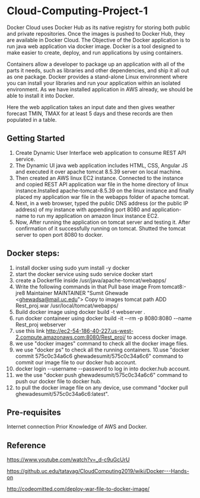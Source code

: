 # Cloud-Computing-Project-1
Docker Cloud uses Docker Hub as its native registry for storing both public and private repositories. 
Once the images is pushed to Docker Hub, they are available in Docker Cloud.
The Objective of the Docker application is to run  java web application via docker image. Docker is a tool designed to make easier to create, deploy, and run applications by using containers.

Containers allow a developer to package up an application with all of the parts it needs, such as libraries and other dependencies, and ship it all out as one package.
Docker provides a stand-alone Linux environment where you can install your libraries and run your application within an isolated environment. As we have installed application in AWS already, we should be able to install it into Docker.

Here the web application takes an input date and then gives weather forecast TMIN, TMAX for at least 5 days and these records are then populated in a table.

## Getting Started
1. Create Dynamic User Interface web application to consume REST API service. 
2. The Dynamic UI java web application includes HTML, CSS, Angular JS and executed it over apache tomcat 8.5.39 server on local machine.
3. Then created an AWS linux EC2 instance. Connected to the instance and copied REST API application war file in the home directory of linux instance.Installed apache-tomcat-8.5.39 on the linux instance and finally placed my application war file in the webapps folder of apache tomcat.
4. Next, in a web browser, typed the public DNS address (or the public IP address) of my instance with appending port 8080 and application-name to run my application on amazon linux instance EC2.
5. Now, After running the application on tomcat server and testing it. After confirmation of it successfully running on tomcat. Shutted the tomcat server to open port 8080 to docker.

## Docker steps:
1. install docker using sudo yum install -y docker
2. start the docker service using sudo service docker start
3. create a Dockerfile inside /usr/java/apache-tomcat/webapps/
4. Write the following commands in that Pull base image From tomcat8:-jre8 Maintainer MAINTAINER "Sumit Ghewade <ghewadsa@mail.uc.edu"> Copy to images tomcat path ADD Rest_proj.war /usr/local/tomcat/webapps/
5. Build docker image using docker build -t webserver .
6. run docker containeer using docker build -it --rm -p 8080:8080 --name Rest_proj webserver
7. use this link http://ec2-54-186-40-227.us-west-2.compute.amazonaws.com:8080/Rest_proj/ to access docker image.
8. we use "docker images" command to check all the docker image files.
9. we use "docker ps" to check all the running containers. 10.use "docker commit 575c0c34a6c6 ghewadesumit/575c0c34a6c6" command to commit our image file to our docker hub account.
10. docker login --username --password to log in into docker.hub account.
11. we the use "docker push ghewadesumit/575c0c34a6c6" command to push our docker file to docker hub.
12. to pull the docker image file on any device, use command "docker pull ghewadesumit/575c0c34a6c6:latest".

## Pre-requisites
Internet connection 
Prior Knowledge of AWS and Docker.

## Reference

https://www.youtube.com/watch?v=_d-c9uGcUrU

https://github.uc.edu/tatavag/CloudComputing2019/wiki/Docker---Hands-on
 
http://codeomitted.com/deploy-war-file-to-docker-image/
